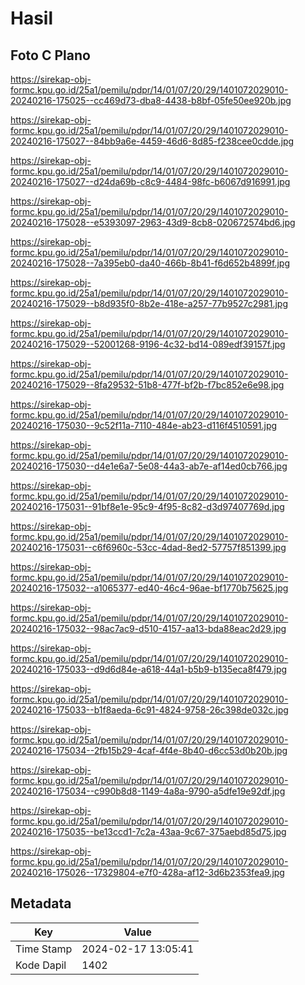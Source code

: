 # Hasil

## Foto C Plano

https://sirekap-obj-formc.kpu.go.id/25a1/pemilu/pdpr/14/01/07/20/29/1401072029010-20240216-175025--cc469d73-dba8-4438-b8bf-05fe50ee920b.jpg

https://sirekap-obj-formc.kpu.go.id/25a1/pemilu/pdpr/14/01/07/20/29/1401072029010-20240216-175027--84bb9a6e-4459-46d6-8d85-f238cee0cdde.jpg

https://sirekap-obj-formc.kpu.go.id/25a1/pemilu/pdpr/14/01/07/20/29/1401072029010-20240216-175027--d24da69b-c8c9-4484-98fc-b6067d916991.jpg

https://sirekap-obj-formc.kpu.go.id/25a1/pemilu/pdpr/14/01/07/20/29/1401072029010-20240216-175028--e5393097-2963-43d9-8cb8-020672574bd6.jpg

https://sirekap-obj-formc.kpu.go.id/25a1/pemilu/pdpr/14/01/07/20/29/1401072029010-20240216-175028--7a395eb0-da40-466b-8b41-f6d652b4899f.jpg

https://sirekap-obj-formc.kpu.go.id/25a1/pemilu/pdpr/14/01/07/20/29/1401072029010-20240216-175029--b8d935f0-8b2e-418e-a257-77b9527c2981.jpg

https://sirekap-obj-formc.kpu.go.id/25a1/pemilu/pdpr/14/01/07/20/29/1401072029010-20240216-175029--52001268-9196-4c32-bd14-089edf39157f.jpg

https://sirekap-obj-formc.kpu.go.id/25a1/pemilu/pdpr/14/01/07/20/29/1401072029010-20240216-175029--8fa29532-51b8-477f-bf2b-f7bc852e6e98.jpg

https://sirekap-obj-formc.kpu.go.id/25a1/pemilu/pdpr/14/01/07/20/29/1401072029010-20240216-175030--9c52f11a-7110-484e-ab23-d116f4510591.jpg

https://sirekap-obj-formc.kpu.go.id/25a1/pemilu/pdpr/14/01/07/20/29/1401072029010-20240216-175030--d4e1e6a7-5e08-44a3-ab7e-af14ed0cb766.jpg

https://sirekap-obj-formc.kpu.go.id/25a1/pemilu/pdpr/14/01/07/20/29/1401072029010-20240216-175031--91bf8e1e-95c9-4f95-8c82-d3d97407769d.jpg

https://sirekap-obj-formc.kpu.go.id/25a1/pemilu/pdpr/14/01/07/20/29/1401072029010-20240216-175031--c6f6960c-53cc-4dad-8ed2-57757f851399.jpg

https://sirekap-obj-formc.kpu.go.id/25a1/pemilu/pdpr/14/01/07/20/29/1401072029010-20240216-175032--a1065377-ed40-46c4-96ae-bf1770b75625.jpg

https://sirekap-obj-formc.kpu.go.id/25a1/pemilu/pdpr/14/01/07/20/29/1401072029010-20240216-175032--98ac7ac9-d510-4157-aa13-bda88eac2d29.jpg

https://sirekap-obj-formc.kpu.go.id/25a1/pemilu/pdpr/14/01/07/20/29/1401072029010-20240216-175033--d9d6d84e-a618-44a1-b5b9-b135eca8f479.jpg

https://sirekap-obj-formc.kpu.go.id/25a1/pemilu/pdpr/14/01/07/20/29/1401072029010-20240216-175033--b1f8aeda-6c91-4824-9758-26c398de032c.jpg

https://sirekap-obj-formc.kpu.go.id/25a1/pemilu/pdpr/14/01/07/20/29/1401072029010-20240216-175034--2fb15b29-4caf-4f4e-8b40-d6cc53d0b20b.jpg

https://sirekap-obj-formc.kpu.go.id/25a1/pemilu/pdpr/14/01/07/20/29/1401072029010-20240216-175034--c990b8d8-1149-4a8a-9790-a5dfe19e92df.jpg

https://sirekap-obj-formc.kpu.go.id/25a1/pemilu/pdpr/14/01/07/20/29/1401072029010-20240216-175035--be13ccd1-7c2a-43aa-9c67-375aebd85d75.jpg

https://sirekap-obj-formc.kpu.go.id/25a1/pemilu/pdpr/14/01/07/20/29/1401072029010-20240216-175026--17329804-e7f0-428a-af12-3d6b2353fea9.jpg


## Metadata

| Key        | Value               |
| ---------- | ------------------- |
| Time Stamp | 2024-02-17 13:05:41 |
| Kode Dapil | 1402                |



